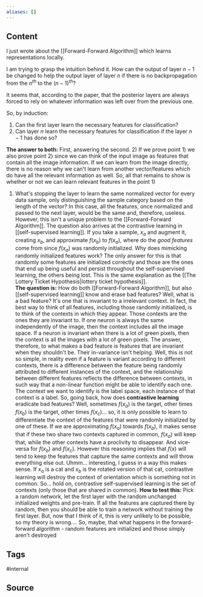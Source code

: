 ```yaml
---
aliases: []
---
```

## Content
I just wrote about the [[Forward-Forward Algorithm]] which learns representations locally. 

I am trying to grasp the intuition behind it. How can the output of layer $n-1$ be changed to help the output layer of layer $n$ if there is no backpropagation from the $n^{th}$ to the $(n-1)^{th}$?

It seems that, according to the paper, that the posterior layers are always forced to rely on whatever information was left over from the previous one. 

So, by induction:
1) Can the first layer learn the necessary features for classification?
2) Can layer $n$ learn the necessary features for classification if the layer $n-1$ has done so?


**The answer to both:**
First, answering the second.
2) If we prove point 1) we also prove point 2) since we can think of the input image as features that contain all the image information. If we can learn from the image directly, there is no reason why we can't learn from another vector/features which do have all the relevant information as well. So, all that remains to show is whether or not we can learn relevant features in the point 1)

1) What's stopping the layer to learn the same normalized vector for every data sample, only distinguishing the sample category based on the length of the vector? In this case, all the features, once normalized and passed to the next layer, would be the same and, therefore, useless. 
    However, this isn't a unique problem to the [[Forward-Forward Algorithm]]. The question also arrives at the contrastive learning in [[self-supervised learning]]. If you take a sample, $x_a$ and augment it, creating $x_b$, and approximate $f(x_b)$ to $f(x_a)$,  where do the *good features* come from since $f(x_a)$ was randomly initialized. Why does mimicking randomly initialized features work? The only answer for this is that randomly some features are initialized correctly and those are the ones that end up being useful and persist throughout the self-supervised learning, the others being lost. This is the same explanation as the [[The Lottery Ticket Hypothesis|lottery ticket hypothesis]].  
	    **The question is:** How do both [[Forward-Forward Algorithm]], but also [[self-supervised learning]]  know and erase bad features? Well, what is a bad feature? It's one that is invariant to a irrelevant context. In fact, the best way to think of all features, including those randomly initialized, is to think of the contexts in which they appear. Those contexts are the ones they are invariant to. If one neuron is always the same independently of the image, then the context includes all the image space. If a neuron is invariant when there is a lot of green pixels, then the context is all the images with a lot of green pixels. The answer, therefore, to what makes a bad feature is features that are invariant when they shouldn't be. Their in-variance isn't helping. Well, this is not so simple, in reality even if a feature is variant according to different contexts, there is a difference between the feature being randomly attributed to different instances of the context, and the relationship between different features reflects the difference between contexts, in such way that a non-linear function might be able to identify each one. The context we want to identify is the label space, each instance of that context is a label. So, going back, how does **contrastive learning** eradicate bad features? Well, sometimes $f(x_a)$ is the target, other times $f(x_b)$ is the target, other times $f(x_c)$... so, it is only possible to learn to differentiate the context of the features that were randomly initialized by one of these. If we are approximating $f(x_a)$ towards $f(x_b)$, it makes sense that if these two share two contexts captured in common, $f(x_a)$ will keep that, while the other contexts have a proclivity to disappear. And vice-versa for $f(x_b)$ and $f(x_c)$. However this reasoning implies that $f(x)$ will tend to keep the features that capture the same contexts and will throw everything else out. Uhmm... interesting, I guess in a way this makes sense. If $x_a$ is a cat and $x_b$ is the rotated version of that cat, contrastive learning will destroy the context of orientation which is something not in common. So... hold on, contrastive self-supervised learning is the set of contexts (only those that are shared in common). **How to test this:** Pick a random network, let the first layer with the random unchanged initialized weights and pre-train. If all the features are captured there by random, then you should be able to train a network without training the first layer. But, now that I think of it, this is very unlikely to be possible, so my theory is wrong.... 
       So, maybe, that what happens in the forward-forward algorithm - random features are initialized and those simply aren't destroyed

## Tags
#internal 

## Source
